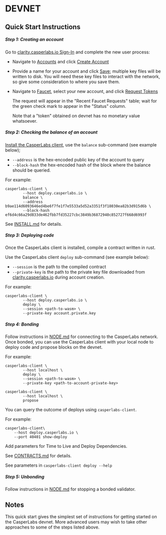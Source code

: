 # DEVNET
##  Quick Start Instructions

##### Step 1: Creating an account
Go to [clarity.casperlabs.io Sign-In](https://clarity.casperlabs.io/#/) and complete the new user process:
* Navigate to [Accounts](https://clarity.casperlabs.io/#/accounts) and click [Create Account](https://clarity.casperlabs.io/#/accounts)
* Provide a name for your account and click [Save](https://clarity.casperlabs.io/#/accounts); multiple key files will be written to disk. You will need these key files to interact with the network, so give some consideration to where you save them.
* Navigate to [Faucet](https://clarity.casperlabs.io/#/faucet), select your new account, and click [Request Tokens](https://clarity.casperlabs.io/#/faucet)

  The request will appear in the "Recent Faucet Requests" table; wait for the green check mark to appear in the "Status" column.

  Note that a "token" obtained on devnet has no monetary value whatsoever.

##### Step 2: Checking the balance of an account

 [Install the CasperLabs client](INSTALL.md), use the `balance` sub-command (see example below);

* `--address` is the hex-encoded public key of the account to query
* `--block-hash` the hex-encoded hash of the block where the balance should be queried.

For example:
```
casperlabs-client \
        --host deploy.casperlabs.io \
        balance \
        --address b9ae114d6093646ed4be6f7fe1f7e5533a5d52a3351f3f18030ea82b3d915d6b \
        --block-hash ef6d4c66a29d833de462fbb7fd35227cbc3849b36872940c852727f668d6993f
```
See [INSTALL.md](INSTALL.md) for details.

##### Step 3: Deploying code

Once the CasperLabs client is installed, compile a contract written in rust.

Use the CasperLabs client `deploy` sub-command (see example below):

  - `--session` is the path to the compiled contract
  - `--private-key` is the path to the private key file downloaded from [clarity.casperlabs.io](https://clarity.casperlabs.io/) during account creation.

For example:
```
casperlabs-client \
        --host deploy.casperlabs.io \
        deploy \
        --session <path-to-wasm> \
        --private-key account.private.key
```



##### Step 4: Bonding

Follow instructions in [NODE.md](NODE.md) for connecting to the CasperLabs network. Once bonded, you can use the CasperLabs client with your local node to deploy code and propose blocks on the devnet.

For example:

```
casperlabs-client \
        --host localhost \
        deploy \
        --session <path-to-wasm> \
        --private-key <path-to-account-private-key>

casperlabs-client \
        --host localhost \
        propose
```

You can query the outcome of deploys using `casperlabs-client`.

For example:

```
casperlabs-client\
    --host deploy.casperlabs.io \
    --port 40401 show-deploy 
```

Add parameters for Time to Live and Deploy Dependencies.

See [CONTRACTS.md](CONTRACTS.md) for details.

See parameters in `casperlabs-client deploy --help`



##### Step 5: Unbonding

Follow instructions in [NODE.md](NODE.md) for stopping a bonded validator.

## Notes
This quick start gives the simplest set of instructions for getting started on the CasperLabs devnet. More advanced users may wish to take other approaches to some of the steps listed above.